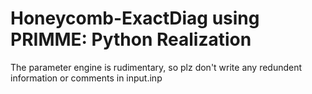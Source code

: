 # Honeycomb-ExactDiag using PRIMME: Python Realization

The parameter engine is rudimentary, so plz don't write any redundent information or comments in input.inp
